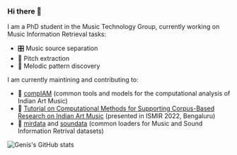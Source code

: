 ### Hi there 👋

I am a PhD student in the Music Technology Group, currently working on Music Information Retrieval tasks:
- 🎛️ Music source separation
- 🎤 Pitch extraction
- 🎵 Melodic pattern discovery

I am currently maintining and contributing to: 

- 🎻 [compIAM](https://github.com/MTG/compIAM) (common tools and models for the computational analysis of Indian Art Music)
- 📝 [Tutorial on Computational Methods for Supporting Corpus-Based Research on Indian Art Music](https://github.com/MTG/IAM-tutorial-ismir22) (presented in ISMIR 2022, Bengaluru)
- 📁 [mirdata](https://github.com/mir-dataset-loaders/mirdata) and [soundata](https://github.com/soundata/soundata) (common loaders for Music and Sound Information Retrival datasets)

![Genís's GitHub stats](https://github-readme-stats.vercel.app/api?username=genisplaja&count_private=true&show_icons=true&theme=highcontrast)
